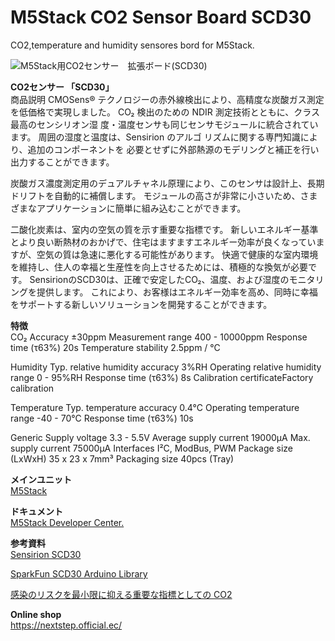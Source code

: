 # M5Stack CO2 Sensor Board SCD30
CO2,temperature and humidity sensores bord for M5Stack.

![M5Stack用CO2センサー　拡張ボード(SCD30)](http://next-step.asia/wp-content/uploads/2022/01/M5stack_scd30_00.fw_.png "M5Stack用CO2センサー　拡張ボード(SCD30)")

**CO2センサー 「SCD30」**  
商品説明
CMOSens® テクノロジーの赤外線検出により、高精度な炭酸ガス測定を低価格で実現しました。
CO₂ 検出のための NDIR 測定技術とともに、クラス最高のセンシリオン湿 度・温度センサも同じセンサモジュールに統合されています。
周囲の湿度と温度は、Sensirion のアルゴ リズムに関する専門知識により、追加のコンポーネントを 必要とせずに外部熱源のモデリングと補正を行い出力することができます。

炭酸ガス濃度測定用のデュアルチャネル原理により、このセンサは設計上、長期ドリフトを自動的に補償します。
モジュールの高さが非常に小さいため、さまざまなアプリケーションに簡単に組み込むことができます。

二酸化炭素は、室内の空気の質を示す重要な指標です。
新しいエネルギー基準とより良い断熱材のおかげで、住宅はますますエネルギー効率が良くなっていますが、空気の質は急速に悪化する可能性があります。
快適で健康的な室内環境を維持し、住人の幸福と生産性を向上させるためには、積極的な換気が必要です。
SensirionのSCD30は、正確で安定したCO₂、温度、および湿度のモニタリングを提供します。
これにより、お客様はエネルギー効率を高め、同時に幸福をサポートする新しいソリューションを開発することができます。

**特徴**  
CO₂
Accuracy ±30ppm
Measurement range 400 - 10000ppm
Response time (τ63%) 20s
Temperature stability 2.5ppm / °C

Humidity
Typ. relative humidity accuracy 3%RH
Operating relative humidity range 0 - 95%RH
Response time (τ63%) 8s
Calibration certificateFactory calibration

Temperature
Typ. temperature accuracy 0.4°C
Operating temperature range -40 - 70°C
Response time (τ63%) 10s

Generic
Supply voltage 3.3 - 5.5V
Average supply current 19000μA
Max. supply current 75000μA
Interfaces I²C, ModBus, PWM
Package size (LxWxH) 35 x 23 x 7mm³
Packaging size 40pcs (Tray)

   
**メインユニット**    
[M5Stack](https://www.m5stack.com/)  
  
**ドキュメント**    
[M5Stack Developer Center.](https://docs.m5stack.com/en/platform)  

**参考資料**  
[Sensirion SCD30](https://sensirion.com/products/catalog/SCD30/)  
  
  
[SparkFun SCD30 Arduino Library](https://www.arduinolibraries.info/libraries/spark-fun-scd30-arduino-library)

[感染のリスクを最小限に抑える重要な指標としての CO2](https://www.sensirion.com/jp/environmental-sensors/indoor-air-quality/correct-ventilation-helps-to-reduce-the-risk-of-virus-transmission/)


**Online shop**  
https://nextstep.official.ec/
